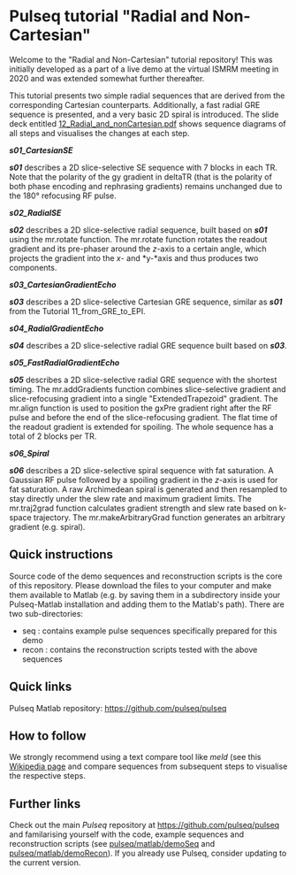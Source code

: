 # Pulseq tutorial "Radial and Non-Cartesian"

Welcome to the "Radial and Non-Cartesian" tutorial repository! This was initially developed as a part of a live demo at the virtual ISMRM meeting in 2020 and was extended somewhat further thereafter. 

This tutorial presents two simple radial sequences that are derived from the corresponding Cartesian counterparts. Additionally, a fast radial GRE sequence is presented, and a very basic 2D spiral is introduced. The slide deck entitled [12_Radial_and_nonCartesian.pdf](./doc/12_Radial_and_nonCartesian.pdf) shows sequence diagrams of all steps and visualises the changes at each step.

***s01\_CartesianSE***

***s01*** describes a 2D slice-selective SE sequence with 7 blocks in
each TR. Note that the polarity of the gy gradient in deltaTR (that is
the polarity of both phase encoding and rephrasing gradients) remains
unchanged due to the 180° refocusing RF pulse.

***s02\_RadialSE***

***s02*** describes a 2D slice-selective radial sequence, built based on
***s01*** using the mr.rotate function. The mr.rotate function rotates
the readout gradient and its pre-phaser around the *z*-axis to a certain
angle, which projects the gradient into the *x*- and *y-*axis and thus
produces two components.

***s03\_CartesianGradientEcho***

***s03*** describes a 2D slice-selective Cartesian GRE sequence, similar
as ***s01*** from the Tutorial 11\_from\_GRE\_to\_EPI.

***s04\_RadialGradientEcho***

***s04*** describes a 2D slice-selective radial GRE sequence built based
on ***s03***.

***s05\_FastRadialGradientEcho***

***s05*** describes a 2D slice-selective radial GRE sequence with the
shortest timing. The mr.addGradients function combines slice-selective
gradient and slice-refocusing gradient into a single "ExtendedTrapezoid"
gradient. The mr.align function is used to position the gxPre gradient
right after the RF pulse and before the end of the slice-refocusing
gradient. The flat time of the readout gradient is extended for
spoiling. The whole sequence has a total of 2 blocks per TR.

***s06\_Spiral***

***s06*** describes a 2D slice-selective spiral sequence with fat
saturation. A Gaussian RF pulse followed by a spoiling gradient in the
*z*-axis is used for fat saturation. A raw Archimedean spiral is
generated and then resampled to stay directly under the slew rate and
maximum gradient limits. The mr.traj2grad function calculates gradient
strength and slew rate based on k-space trajectory. The
mr.makeArbitraryGrad function generates an arbitrary gradient (e.g.
spiral).

## Quick instructions

Source code of the demo sequences and reconstruction scripts is the core of this repository. Please download the files to your computer and make them available to Matlab (e.g. by saving them in a subdirectory inside your Pulseq-Matlab installation and adding them to the Matlab's path). There are two sub-directories:

* seq : contains example pulse sequences specifically prepared for this demo
* recon : contains the reconstruction scripts tested with the above sequences

## Quick links

Pulseq Matlab repository: 
https://github.com/pulseq/pulseq

## How to follow 

We strongly recommend using a text compare tool like *meld* (see this [Wikipedia page](https://en.wikipedia.org/wiki/Meld_(software)) and compare sequences from subsequent steps to visualise the respective steps.

## Further links

Check out the main *Pulseq* repository at https://github.com/pulseq/pulseq and familarising yourself with the code, example sequences and reconstruction scripts (see 
[pulseq/matlab/demoSeq](https://github.com/pulseq/pulseq/tree/master/matlab/demoSeq) and [pulseq/matlab/demoRecon](https://github.com/pulseq/pulseq/tree/master/matlab/demoRecon)). If you already use Pulseq, consider updating to the current version.

